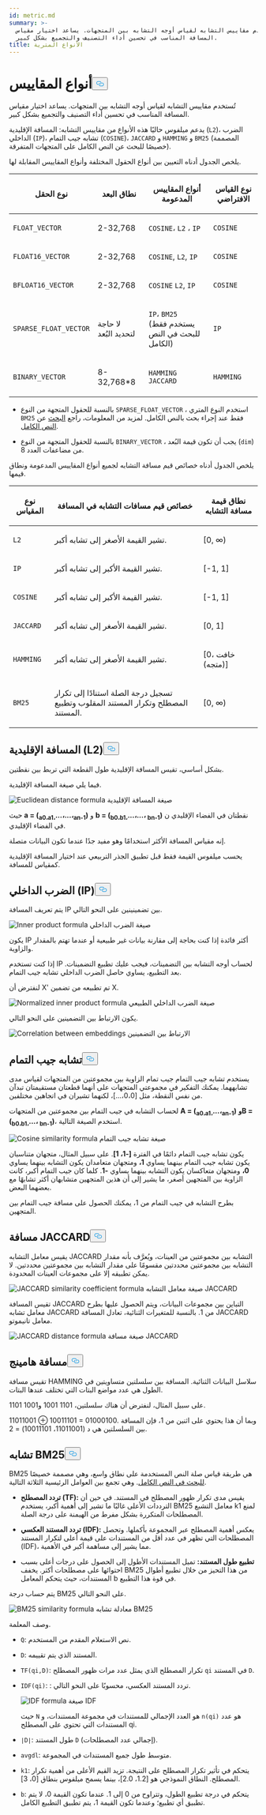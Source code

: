 ```yaml
---
id: metric.md
summary: >-
  تُستخدم مقاييس التشابه لقياس أوجه التشابه بين المتجهات. يساعد اختيار مقياس
  المسافة المناسب في تحسين أداء التصنيف والتجميع بشكل كبير.
title: الأنواع المترية
---
```

<h1 id="Metric-Types​" class="common-anchor-header">أنواع المقاييس<button data-href="#Metric-Types​" class="anchor-icon" translate="no">
      <svg translate="no"
        aria-hidden="true"
        focusable="false"
        height="20"
        version="1.1"
        viewBox="0 0 16 16"
        width="16"
      >
        <path
          fill="#0092E4"
          fill-rule="evenodd"
          d="M4 9h1v1H4c-1.5 0-3-1.69-3-3.5S2.55 3 4 3h4c1.45 0 3 1.69 3 3.5 0 1.41-.91 2.72-2 3.25V8.59c.58-.45 1-1.27 1-2.09C10 5.22 8.98 4 8 4H4c-.98 0-2 1.22-2 2.5S3 9 4 9zm9-3h-1v1h1c1 0 2 1.22 2 2.5S13.98 12 13 12H9c-.98 0-2-1.22-2-2.5 0-.83.42-1.64 1-2.09V6.25c-1.09.53-2 1.84-2 3.25C6 11.31 7.55 13 9 13h4c1.45 0 3-1.69 3-3.5S14.5 6 13 6z"
        ></path>
      </svg>
    </button></h1><p>تُستخدم مقاييس التشابه لقياس أوجه التشابه بين المتجهات. يساعد اختيار مقياس المسافة المناسب في تحسين أداء التصنيف والتجميع بشكل كبير.</p>
<p>يدعم ميلفوس حاليًا هذه الأنواع من مقاييس التشابه: المسافة الإقليدية (<code translate="no">L2</code>)، الضرب الداخلي (<code translate="no">IP</code>)، تشابه جيب التمام (<code translate="no">COSINE</code>)، <code translate="no">JACCARD</code> و <code translate="no">HAMMING</code> و <code translate="no">BM25</code> (المصممة خصيصًا للبحث عن النص الكامل على المتجهات المتفرقة).</p>
<p>يلخص الجدول أدناه التعيين بين أنواع الحقول المختلفة وأنواع المقاييس المقابلة لها.</p>
<table data-block-token="LHu5dKCHro3mnTx6PsmckEsinQd"><thead><tr><th data-block-token="JOJvdTK9MouhT8x7tfGc59NGnfg" colspan="1" rowspan="1"><p data-block-token="TS9tdnaJaoG4kfx96cfcqXINnnc">نوع الحقل</p>
</th><th data-block-token="Iy8ZdPGpIo6nfwxiz4RcSuwanwf" colspan="1" rowspan="1"><p data-block-token="SKIAdxDFJo9oOyxg7iTcmfGAnz1">نطاق البعد</p>
</th><th data-block-token="LkYndBOhGotOkGxsog2ciFTSnKd" colspan="1" rowspan="1"><p data-block-token="Nzcsdqt2WoZ4R5xQMT2cD0PQnAh">أنواع المقاييس المدعومة</p>
</th><th data-block-token="Hw3WdXW8UoXmZhxNbTRcMGkjnLb" colspan="1" rowspan="1"><p data-block-token="NEB5drrS2o46Z1xvxNxcfYqsnyc">نوع القياس الافتراضي</p>
</th></tr></thead><tbody><tr><td data-block-token="PGXedlNoqoilHxx2AGJc7i9mnjd" colspan="1" rowspan="1"><p data-block-token="YnSKdzakeoKzcmxFOhicXzWenEg"><code translate="no">FLOAT_VECTOR</code></p>
</td><td data-block-token="PsDDdjHs1ofQVcxorBXca4ognRh" colspan="1" rowspan="1"><p data-block-token="P8SsdIXb8oDZmcxQzhtccTM6nUd">2-32,768</p>
</td><td data-block-token="Lcd9dYDt7oQaFVxCWFFcSRtDnue" colspan="1" rowspan="1"><p data-block-token="L74NdaSY9o41qlxD7qJcIz5Lnkc"><code translate="no">COSINE</code>، <code translate="no">L2</code> ، <code translate="no">IP</code></p>
</td><td data-block-token="Ay3Fd5LNqo4RPsxuuNpck2BMnkh" colspan="1" rowspan="1"><p data-block-token="RF4udqckuoee0OxcAaqc4H7Yn7d"><code translate="no">COSINE</code></p>
</td></tr><tr><td data-block-token="XJjsdPYLAoS9UTx2dMfctcTDnGh" colspan="1" rowspan="1"><p data-block-token="Rxz7dFrd3oN2z8x9DioclY4lnNe"><code translate="no">FLOAT16_VECTOR</code></p>
</td><td data-block-token="CxFFd2zLGocDQ5x8W6KcaNsTncc" colspan="1" rowspan="1"><p data-block-token="LTFOd7WtZo7xPjxeuFcccCmynDb">2-32,768</p>
</td><td data-block-token="Tb0SdIkLyofe0rxXJCgccCePnAf" colspan="1" rowspan="1"><p data-block-token="DXJrdv7X7oJ0QVx33G3cTdJenuP"><code translate="no">COSINE</code>, <code translate="no">L2</code>, <code translate="no">IP</code></p>
<p data-block-token="B6K0dqXxko7EgTxgXSgcaKvPncc"></p>
</td><td data-block-token="WlU2d4iIfoPCyKx1Pmmchfi3nOl" colspan="1" rowspan="1"><p data-block-token="TlfAdhvlgoO6nIx5RWucqeAYn5c"><code translate="no">COSINE</code></p>
</td></tr><tr><td data-block-token="LWfPdDMxmoR7gtxg0SicPi5TnVe" colspan="1" rowspan="1"><p data-block-token="Cyf6dqXW7oEkzqxgNILcpn9UnPe"><code translate="no">BFLOAT16_VECTOR</code></p>
</td><td data-block-token="YUUNdZ8b0oZyt3xWiTMcPiJxnKe" colspan="1" rowspan="1"><p data-block-token="VLFCdAKmhoPiKUxp3Aoc1q8enhd">2-32,768</p>
</td><td data-block-token="DV93ds317o3UmgxWZbicIJJsnSd" colspan="1" rowspan="1"><p data-block-token="ENpydUfyRokNyHxwdTJc54URndb"><code translate="no">COSINE</code> <code translate="no">L2</code>, <code translate="no">IP</code></p>
</td><td data-block-token="MnocdwigMoBJGZxnAl5c8g7Qnbd" colspan="1" rowspan="1"><p data-block-token="Jzz7dJBY9ory41xD3becoMuLnRg"><code translate="no">COSINE</code></p>
</td></tr><tr><td data-block-token="J3qEdX4N3o0H0nx3ikbcMGWRnLc" colspan="1" rowspan="1"><p data-block-token="HHdzdnRTXo3sdfxLju9cWEwYnId"><code translate="no">SPARSE_FLOAT_VECTOR</code></p>
</td><td data-block-token="Swg5dVhAboemtgx5lDKcYKBSnFb" colspan="1" rowspan="1"><p data-block-token="NqC6dpCgooBUS9xqTlJcUnwbnUc">لا حاجة لتحديد البُعد</p>
</td><td data-block-token="Kh3vdZtdoo4ebbxhpl6cYdcZnZc" colspan="1" rowspan="1"><p data-block-token="VwY7dNaLhowsXOxhPN5cMg8ln3d"><code translate="no">IP</code>، <code translate="no">BM25</code> (يستخدم فقط للبحث في النص الكامل)</p>
</td><td data-block-token="RZWudPDO8oGzo9xrouncv8PXnch" colspan="1" rowspan="1"><p data-block-token="MrWddDR0soeonBxXTQAcY9G5nph"><code translate="no">IP</code></p>
</td></tr><tr><td data-block-token="Qh9YdBV0yocP8Ux1GZzctRcinwh" colspan="1" rowspan="1"><p data-block-token="BP0ddwawMoxoF9xKhBjcNH4jnPr"><code translate="no">BINARY_VECTOR</code></p>
</td><td data-block-token="RnLodmlT3oe8tgxFrPrcqPD6nEb" colspan="1" rowspan="1"><p data-block-token="CFw8dmfgcoubhZxpxB7cLlp6ntb">8-32,768*8</p>
<p data-block-token="ETORduKnPojEq3xweqhc4fBJnkd"></p>
</td><td data-block-token="H5jdd6wKZofy9zxiu88cMrLVn5d" colspan="1" rowspan="1"><p data-block-token="OQDIdyEtKo1dArxPWdEcdX1znZd"><code translate="no">HAMMING</code> <code translate="no">JACCARD</code></p>
</td><td data-block-token="QJBadzeQRox54VxflTLcYRO5nsj" colspan="1" rowspan="1"><p data-block-token="CYUNdJmCCoqr0ux0qF5cFLlRnWf"><code translate="no">HAMMING</code></p>
</td></tr></tbody></table>
<div class="alert note">
<ul>
<li><p>بالنسبة للحقول المتجهة من النوع <code translate="no">SPARSE_FLOAT_VECTOR</code> ، استخدم النوع المتري <code translate="no">BM25</code> فقط عند إجراء بحث بالنص الكامل. لمزيد من المعلومات، راجع <a href="/docs/ar/full-text-search.md">البحث</a> عن <a href="/docs/ar/full-text-search.md">النص الكامل</a>.</p></li>
<li><p>بالنسبة للحقول المتجهة من النوع <code translate="no">BINARY_VECTOR</code> ، يجب أن تكون قيمة البُعد (<code translate="no">dim</code>) من مضاعفات العدد 8. </p></li>
</ul>
</div>
<p>يلخص الجدول أدناه خصائص قيم مسافة التشابه لجميع أنواع المقاييس المدعومة ونطاق قيمها.</p>
<table data-block-token="EOgLdu5WdoBkLqxmYIfcYGkinLd"><thead><tr><th data-block-token="NQdRdW2N9oqzaox1LHdcqs62n2f" colspan="1" rowspan="1"><p data-block-token="Roy2d7WW8oQyy1x21MUc4xbfnyf">نوع المقياس</p>
</th><th data-block-token="UgmddW6X6oP1S0xFq3QcPtUznYf" colspan="1" rowspan="1"><p data-block-token="Or5LdW0KPodlWixinL6cWsJ4nTd">خصائص قيم مسافات التشابه في المسافة</p>
</th><th data-block-token="A6aTdLiwpoZiTOxOKDKcUV3Ynpe" colspan="1" rowspan="1"><p data-block-token="NZAWdu38do5mYUxFV2ac4woBnLh">نطاق قيمة مسافة التشابه</p>
</th></tr></thead><tbody><tr><td data-block-token="WueMdzdxZoPUMaxYFXccfNq3nQc" colspan="1" rowspan="1"><p data-block-token="JZA4dYZYtoqYXZxXskKcm0bSnrc"><code translate="no">L2</code></p>
</td><td data-block-token="U4sEdyrLPo11oxxeK1OcsAYGnMc" colspan="1" rowspan="1"><p data-block-token="GYLzdsePwohWbzxQu9ecqLswnqc">تشير القيمة الأصغر إلى تشابه أكبر.</p>
</td><td data-block-token="NuIIdRT0Vo0ReDx4YxCcrSr1nvg" colspan="1" rowspan="1"><p data-block-token="UmPHdRRIYokZGPxobbZc3gG0nZe">[0, ∞)</p>
</td></tr><tr><td data-block-token="VZPGde4XnokxQWxwZkXcbj4pnnh" colspan="1" rowspan="1"><p data-block-token="YKbidfE52o82EyxLTxPcsYyWn7c"><code translate="no">IP</code></p>
</td><td data-block-token="FLsidgKBYoYSIPxLL6hceY6Unug" colspan="1" rowspan="1"><p data-block-token="P209de8x5oXJ6XxlZxPcA0o6n8d">تشير القيمة الأكبر إلى تشابه أكبر.</p>
</td><td data-block-token="Eqg9d7C9CodcAbxKTH8cFl01nbe" colspan="1" rowspan="1"><p data-block-token="T4dRd7qEmoRCmFxlIpkcwXg3nLf">[-1, 1]</p>
</td></tr><tr><td data-block-token="O999dQ01qoPM8axWJEIcQ7fAnlh" colspan="1" rowspan="1"><p data-block-token="KkA6dbEEMowdOaxqtsMcz4sInQd"><code translate="no">COSINE</code></p>
</td><td data-block-token="UxNzdl0UboEmoqx85QIcbJWxncb" colspan="1" rowspan="1"><p data-block-token="FqPRdMe3uoZIbVxopxkcVIy2nef">تشير القيمة الأكبر إلى تشابه أكبر.</p>
</td><td data-block-token="RUo6dZMMooT6PHxaG7LcCHfhnHh" colspan="1" rowspan="1"><p data-block-token="GfXAduI1KoPjPSxfKslcf7jJnDY">[-1, 1]</p>
</td></tr><tr><td data-block-token="ZvJ8dlR2coPDm6x5MHkcxHLQnPe" colspan="1" rowspan="1"><p data-block-token="KARBdYWDmovd7SxYV1vcEUNAn7F"><code translate="no">JACCARD</code></p>
</td><td data-block-token="Aq8Cd7Awao5IhExSnUjcUzRxndh" colspan="1" rowspan="1"><p data-block-token="AMbXd3nwLoHalMx3h0pc63i9nNg">تشير القيمة الأصغر إلى تشابه أكبر.</p>
</td><td data-block-token="ULaFdvx0WoKy4rxBgPzciLZMnFg" colspan="1" rowspan="1"><p data-block-token="Je5xdsfnvoQli3xdODDchYMkn2e">[0, 1]</p>
</td></tr><tr><td data-block-token="L5l6dqaAVoVpSJxFW5TcZlXLnAc" colspan="1" rowspan="1"><p data-block-token="JOcmdIWTUoZuoGxoToYcMLpLnMg"><code translate="no">HAMMING</code></p>
</td><td data-block-token="H3vYdaah4oWsXmxmABOcW01XnSh" colspan="1" rowspan="1"><p data-block-token="VHz5d7R91o3OGuxX39Bc76CTnGf">تشير القيمة الأصغر إلى تشابه أكبر.</p>
</td><td data-block-token="NZnwdhAGUoO0R9x9gz6cZfCYnOd" colspan="1" rowspan="1"><p data-block-token="Xk7wdBDlko6RjFxVnATcPYTjnsb">[0، خافت (متجه)]</p>
</td></tr><tr><td data-block-token="Xm5BdUTvXoPS1Xxtc26cBqAWn9e" colspan="1" rowspan="1"><p data-block-token="FoMadsBCboAKV2xofQ2c9IiKntb"><code translate="no">BM25</code></p>
</td><td data-block-token="OHEldDxlaoejYmxXgUPcbwCYn4b" colspan="1" rowspan="1"><p data-block-token="EVzLdJPQdopf2mxZ3dfcTGSgnSc">تسجيل درجة الصلة استنادًا إلى تكرار المصطلح وتكرار المستند المقلوب وتطبيع المستند.</p>
</td><td data-block-token="KNCEd8WTioQbwnxmHzNcpHkHnzf" colspan="1" rowspan="1"><p data-block-token="RVtVda2Ozo1N5ixO0oucju5FnWh">[0, ∞)</p>
<p data-block-token="MQ5RdcTC1oIZC5x4d7xc2M56nId"></p>
</td></tr></tbody></table>
<h2 id="Euclidean-distance-L2​" class="common-anchor-header">المسافة الإقليدية (L2)<button data-href="#Euclidean-distance-L2​" class="anchor-icon" translate="no">
      <svg translate="no"
        aria-hidden="true"
        focusable="false"
        height="20"
        version="1.1"
        viewBox="0 0 16 16"
        width="16"
      >
        <path
          fill="#0092E4"
          fill-rule="evenodd"
          d="M4 9h1v1H4c-1.5 0-3-1.69-3-3.5S2.55 3 4 3h4c1.45 0 3 1.69 3 3.5 0 1.41-.91 2.72-2 3.25V8.59c.58-.45 1-1.27 1-2.09C10 5.22 8.98 4 8 4H4c-.98 0-2 1.22-2 2.5S3 9 4 9zm9-3h-1v1h1c1 0 2 1.22 2 2.5S13.98 12 13 12H9c-.98 0-2-1.22-2-2.5 0-.83.42-1.64 1-2.09V6.25c-1.09.53-2 1.84-2 3.25C6 11.31 7.55 13 9 13h4c1.45 0 3-1.69 3-3.5S14.5 6 13 6z"
        ></path>
      </svg>
    </button></h2><p>بشكل أساسي، تقيس المسافة الإقليدية طول القطعة التي تربط بين نقطتين.</p>
<p>فيما يلي صيغة المسافة الإقليدية.</p>
<p>
  
   <span class="img-wrapper"> <img translate="no" src="/docs/v2.5.x/assets/euclidean_metric.png" alt="Euclidean distance formula" class="doc-image" id="euclidean-distance-formula" />
   </span> <span class="img-wrapper"> <span>صيغة المسافة الإقليدية</span> </span></p>
<p>حيث <strong>a = (<sub>a0،</sub><sub>a1،</sub>...،...،<sub>an-1</sub>)</strong> و <strong>b = (<sub>b0،</sub><sub>b1،</sub>...،...، <sub>bn-1</sub>)</strong> نقطتان في الفضاء الإقليدي ن في الفضاء الإقليدي.</p>
<p>إنه مقياس المسافة الأكثر استخدامًا وهو مفيد جدًا عندما تكون البيانات متصلة.</p>
<div class="alert note">
<p>يحسب ميلفوس القيمة فقط قبل تطبيق الجذر التربيعي عند اختيار المسافة الإقليدية كمقياس للمسافة.</p>
</div>
<h2 id="Inner-product-IP​" class="common-anchor-header">الضرب الداخلي (IP)<button data-href="#Inner-product-IP​" class="anchor-icon" translate="no">
      <svg translate="no"
        aria-hidden="true"
        focusable="false"
        height="20"
        version="1.1"
        viewBox="0 0 16 16"
        width="16"
      >
        <path
          fill="#0092E4"
          fill-rule="evenodd"
          d="M4 9h1v1H4c-1.5 0-3-1.69-3-3.5S2.55 3 4 3h4c1.45 0 3 1.69 3 3.5 0 1.41-.91 2.72-2 3.25V8.59c.58-.45 1-1.27 1-2.09C10 5.22 8.98 4 8 4H4c-.98 0-2 1.22-2 2.5S3 9 4 9zm9-3h-1v1h1c1 0 2 1.22 2 2.5S13.98 12 13 12H9c-.98 0-2-1.22-2-2.5 0-.83.42-1.64 1-2.09V6.25c-1.09.53-2 1.84-2 3.25C6 11.31 7.55 13 9 13h4c1.45 0 3-1.69 3-3.5S14.5 6 13 6z"
        ></path>
      </svg>
    </button></h2><p>يتم تعريف المسافة IP بين تضمينينين على النحو التالي.</p>
<p>
  
   <span class="img-wrapper"> <img translate="no" src="/docs/v2.5.x/assets/IP_formula.png" alt="Inner product formula" class="doc-image" id="inner-product-formula" />
   </span> <span class="img-wrapper"> <span>صيغة الضرب الداخلي</span> </span></p>
<p>يكون IP أكثر فائدة إذا كنت بحاجة إلى مقارنة بيانات غير طبيعية أو عندما تهتم بالمقدار والزاوية.</p>
<div class="alert note">
<p>إذا كنت تستخدم IP لحساب أوجه التشابه بين التضمينات، فيجب عليك تطبيع التضمينات. بعد التطبيع، يساوي حاصل الضرب الداخلي تشابه جيب التمام.</p>
</div>
<p>لنفترض أن X' تم تطبيعه من تضمين X.</p>
<p>
  
   <span class="img-wrapper"> <img translate="no" src="/docs/v2.5.x/assets/normalize_formula.png" alt="Normalized inner product formula" class="doc-image" id="normalized-inner-product-formula" />
   </span> <span class="img-wrapper"> <span>صيغة الضرب الداخلي الطبيعي</span> </span></p>
<p>يكون الارتباط بين التضمينين على النحو التالي.</p>
<p>
  
   <span class="img-wrapper"> <img translate="no" src="/docs/v2.5.x/assets/normalization_formula.png" alt="Correlation between embeddings" class="doc-image" id="correlation-between-embeddings" />
   </span> <span class="img-wrapper"> <span>الارتباط بين التضمينين</span> </span></p>
<h2 id="Cosine-similarity-​" class="common-anchor-header">تشابه جيب التمام<button data-href="#Cosine-similarity-​" class="anchor-icon" translate="no">
      <svg translate="no"
        aria-hidden="true"
        focusable="false"
        height="20"
        version="1.1"
        viewBox="0 0 16 16"
        width="16"
      >
        <path
          fill="#0092E4"
          fill-rule="evenodd"
          d="M4 9h1v1H4c-1.5 0-3-1.69-3-3.5S2.55 3 4 3h4c1.45 0 3 1.69 3 3.5 0 1.41-.91 2.72-2 3.25V8.59c.58-.45 1-1.27 1-2.09C10 5.22 8.98 4 8 4H4c-.98 0-2 1.22-2 2.5S3 9 4 9zm9-3h-1v1h1c1 0 2 1.22 2 2.5S13.98 12 13 12H9c-.98 0-2-1.22-2-2.5 0-.83.42-1.64 1-2.09V6.25c-1.09.53-2 1.84-2 3.25C6 11.31 7.55 13 9 13h4c1.45 0 3-1.69 3-3.5S14.5 6 13 6z"
        ></path>
      </svg>
    </button></h2><p>يستخدم تشابه جيب التمام جيب تمام الزاوية بين مجموعتين من المتجهات لقياس مدى تشابههما. يمكنك التفكير في مجموعتي المتجهات على أنهما قطعتان مستقيمتان تبدآن من نفس النقطة، مثل [0،0،...]، لكنهما تشيران في اتجاهين مختلفين.</p>
<p>لحساب التشابه في جيب التمام بين مجموعتين من المتجهات <strong>A = (<sub>a0،</sub><sub>a1،</sub>...،<sub>an-1</sub>)</strong> <strong>وB = (<sub>b0،</sub><sub>b1،</sub>...، <sub>bn-1</sub>)</strong>، استخدم الصيغة التالية.</p>
<p>
  
   <span class="img-wrapper"> <img translate="no" src="/docs/v2.5.x/assets/cosine_similarity.png" alt="Cosine similarity formula" class="doc-image" id="cosine-similarity-formula" />
   </span> <span class="img-wrapper"> <span>صيغة تشابه جيب التمام</span> </span></p>
<p>يكون تشابه جيب التمام دائمًا في الفترة <strong>[-1، 1]</strong>. على سبيل المثال، متجهان متناسبان يكون تشابه جيب التمام بينهما يساوي <strong>1،</strong> ومتجهان متعامدان يكون التشابه بينهما يساوي <strong>0،</strong> ومتجهان متعاكسان يكون التشابه بينهما يساوي <strong>-1</strong>. كلما كان جيب التمام أكبر، كانت الزاوية بين المتجهين أصغر، ما يشير إلى أن هذين المتجهين متشابهان أكثر تشابهًا مع بعضهما البعض.</p>
<p>بطرح التشابه في جيب التمام من 1، يمكنك الحصول على مسافة جيب التمام بين المتجهين.</p>
<h2 id="JACCARD-distance​" class="common-anchor-header">مسافة JACCARD<button data-href="#JACCARD-distance​" class="anchor-icon" translate="no">
      <svg translate="no"
        aria-hidden="true"
        focusable="false"
        height="20"
        version="1.1"
        viewBox="0 0 16 16"
        width="16"
      >
        <path
          fill="#0092E4"
          fill-rule="evenodd"
          d="M4 9h1v1H4c-1.5 0-3-1.69-3-3.5S2.55 3 4 3h4c1.45 0 3 1.69 3 3.5 0 1.41-.91 2.72-2 3.25V8.59c.58-.45 1-1.27 1-2.09C10 5.22 8.98 4 8 4H4c-.98 0-2 1.22-2 2.5S3 9 4 9zm9-3h-1v1h1c1 0 2 1.22 2 2.5S13.98 12 13 12H9c-.98 0-2-1.22-2-2.5 0-.83.42-1.64 1-2.09V6.25c-1.09.53-2 1.84-2 3.25C6 11.31 7.55 13 9 13h4c1.45 0 3-1.69 3-3.5S14.5 6 13 6z"
        ></path>
      </svg>
    </button></h2><p>يقيس معامل التشابه JACCARD التشابه بين مجموعتين من العينات، ويُعرَّف بأنه مقدار التشابه بين مجموعتين محددتين مقسومًا على مقدار التشابه بين مجموعتين محددتين. لا يمكن تطبيقه إلا على مجموعات العينات المحدودة.</p>
<p>
  
   <span class="img-wrapper"> <img translate="no" src="/docs/v2.5.x/assets/jaccard_coeff.png" alt="JACCARD similarity coefficient formula" class="doc-image" id="jaccard-similarity-coefficient-formula" />
   </span> <span class="img-wrapper"> <span>صيغة معامل التشابه JACCARD</span> </span></p>
<p>تقيس المسافة JACCARD التباين بين مجموعات البيانات، ويتم الحصول عليها بطرح معامل تشابه JACCARD من 1. بالنسبة للمتغيرات الثنائية، تعادل المسافة JACCARD معامل تانيموتو.</p>
<p>
  
   <span class="img-wrapper"> <img translate="no" src="/docs/v2.5.x/assets/jaccard_dist.png" alt="JACCARD distance formula" class="doc-image" id="jaccard-distance-formula" />
   </span> <span class="img-wrapper"> <span>صيغة مسافة JACCARD</span> </span></p>
<h2 id="HAMMING-distance​" class="common-anchor-header">مسافة هامينج<button data-href="#HAMMING-distance​" class="anchor-icon" translate="no">
      <svg translate="no"
        aria-hidden="true"
        focusable="false"
        height="20"
        version="1.1"
        viewBox="0 0 16 16"
        width="16"
      >
        <path
          fill="#0092E4"
          fill-rule="evenodd"
          d="M4 9h1v1H4c-1.5 0-3-1.69-3-3.5S2.55 3 4 3h4c1.45 0 3 1.69 3 3.5 0 1.41-.91 2.72-2 3.25V8.59c.58-.45 1-1.27 1-2.09C10 5.22 8.98 4 8 4H4c-.98 0-2 1.22-2 2.5S3 9 4 9zm9-3h-1v1h1c1 0 2 1.22 2 2.5S13.98 12 13 12H9c-.98 0-2-1.22-2-2.5 0-.83.42-1.64 1-2.09V6.25c-1.09.53-2 1.84-2 3.25C6 11.31 7.55 13 9 13h4c1.45 0 3-1.69 3-3.5S14.5 6 13 6z"
        ></path>
      </svg>
    </button></h2><p>تقيس مسافة HAMMING سلاسل البيانات الثنائية. المسافة بين سلسلتين متساويتين في الطول هي عدد مواضع البتات التي تختلف عندها البتات.</p>
<p>على سبيل المثال، لنفترض أن هناك سلسلتين، 1101 1001 و1001 1101.</p>
<p>11011001 ⊕ 10011101 = 01000100. وبما أن هذا يحتوي على اثنين من 1، فإن المسافة بين السلسلتين هي د (11011001، 10011101) = 2.</p>
<h2 id="BM25-similarity​" class="common-anchor-header">تشابه BM25<button data-href="#BM25-similarity​" class="anchor-icon" translate="no">
      <svg translate="no"
        aria-hidden="true"
        focusable="false"
        height="20"
        version="1.1"
        viewBox="0 0 16 16"
        width="16"
      >
        <path
          fill="#0092E4"
          fill-rule="evenodd"
          d="M4 9h1v1H4c-1.5 0-3-1.69-3-3.5S2.55 3 4 3h4c1.45 0 3 1.69 3 3.5 0 1.41-.91 2.72-2 3.25V8.59c.58-.45 1-1.27 1-2.09C10 5.22 8.98 4 8 4H4c-.98 0-2 1.22-2 2.5S3 9 4 9zm9-3h-1v1h1c1 0 2 1.22 2 2.5S13.98 12 13 12H9c-.98 0-2-1.22-2-2.5 0-.83.42-1.64 1-2.09V6.25c-1.09.53-2 1.84-2 3.25C6 11.31 7.55 13 9 13h4c1.45 0 3-1.69 3-3.5S14.5 6 13 6z"
        ></path>
      </svg>
    </button></h2><p>BM25 هي طريقة قياس صلة النص المستخدمة على نطاق واسع، وهي مصممة خصيصًا <a href="/docs/ar/full-text-search.md">للبحث في النص الكامل</a>. وهي تجمع بين العوامل الرئيسية الثلاثة التالية.</p>
<ul>
<li><p><strong>تردد المصطلح (TF):</strong> يقيس مدى تكرار ظهور المصطلح في المستند. في حين أن الترددات الأعلى غالبًا ما تشير إلى أهمية أكبر، يستخدم BM25 معامل التشبع k1 لمنع المصطلحات المتكررة بشكل مفرط من الهيمنة على درجة الصلة.</p></li>
<li><p><strong>تردد المستند العكسي (IDF):</strong> يعكس أهمية المصطلح عبر المجموعة بأكملها. وتحصل المصطلحات التي تظهر في عدد أقل من المستندات على قيمة أعلى لتكرار المستند (IDF)، مما يشير إلى مساهمة أكبر في الأهمية.</p></li>
<li><p><strong> <strong>تطبيع</strong> طول المستند:</strong> تميل المستندات الأطول إلى الحصول على درجات أعلى بسبب احتوائها على مصطلحات أكثر. يخفف BM25 من هذا التحيز من خلال تطبيع أطوال المستندات، حيث يتحكم المعامل b في قوة هذا التطبيع.</p></li>
</ul>
<p>يتم حساب درجة BM25 على النحو التالي.</p>
<p>
  
   <span class="img-wrapper"> <img translate="no" src="/docs/v2.5.x/assets/bm25.png" alt="BM25 similarity formula" class="doc-image" id="bm25-similarity-formula" />
   </span> <span class="img-wrapper"> <span>معادلة تشابه BM25</span> </span></p>
<p>وصف المعلمة.</p>
<ul>
<li><p><code translate="no">​Q</code>: نص الاستعلام المقدم من المستخدم.</p></li>
<li><p><code translate="no">​D</code>: المستند الذي يتم تقييمه.</p></li>
<li><p><code translate="no">​TF(qi​,D)</code>: تكرار المصطلح الذي يمثل عدد مرات ظهور المصطلح <code translate="no">​qi</code> في المستند <code translate="no">​D</code>.</p></li>
<li><p><code translate="no">​IDF(qi​)</code>: : تردد المستند العكسي، محسوبًا على النحو التالي.</p>
<p>
  
   <span class="img-wrapper"> <img translate="no" src="/docs/v2.5.x/assets/idf.png" alt="IDF formula" class="doc-image" id="idf-formula" />
   </span> <span class="img-wrapper"> <span>صيغة IDF</span> </span></p>
<p>حيث <code translate="no">​N</code> هو العدد الإجمالي للمستندات في مجموعة المستندات، و <code translate="no">​n(qi​)</code> هو عدد المستندات التي تحتوي على المصطلح qi.</p></li>
<li><p><code translate="no">​∣D∣</code>: طول المستند <code translate="no">​D</code> (إجمالي عدد المصطلحات).</p></li>
<li><p><code translate="no">​avgdl</code>: متوسط طول جميع المستندات في المجموعة.</p></li>
<li><p><code translate="no">​k1​</code>: يتحكم في تأثير تكرار المصطلح على النتيجة. تزيد القيم الأعلى من أهمية تكرار المصطلح. النطاق النموذجي هو [1.2، 2.0]، بينما يسمح ميلفوس بنطاق [0، 3].</p></li>
<li><p><code translate="no">​b</code>: يتحكم في درجة تطبيع الطول، وتتراوح من 0 إلى 1. عندما تكون القيمة 0، لا يتم تطبيق أي تطبيع؛ وعندما تكون القيمة 1، يتم تطبيق التطبيع الكامل.</p></li>
</ul>
<p></p>
